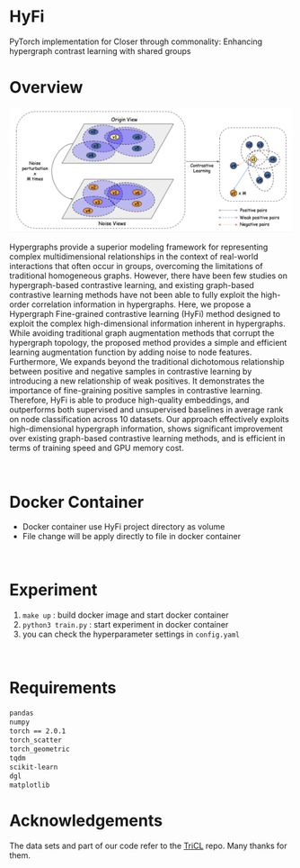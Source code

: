 # HyFi

PyTorch implementation for Closer through commonality: Enhancing hypergraph contrast learning with shared groups
<br />

# Overview

![](Framework.png)

Hypergraphs provide a superior modeling framework for representing complex multidimensional relationships in the context of real-world interactions that often occur in groups, overcoming the limitations of traditional homogeneous graphs. However, there have been few studies on hypergraph-based contrastive learning, and existing graph-based contrastive learning methods have not been able to fully exploit the high-order correlation information in hypergraphs. Here, we propose a Hypergraph Fine-grained contrastive learning (HyFi) method designed to exploit the complex high-dimensional information inherent in hypergraphs. While avoiding traditional graph augmentation methods that corrupt the hypergraph topology, the proposed method provides a simple and efficient learning augmentation function by adding noise to node features. Furthermore, We expands beyond the traditional dichotomous relationship between positive and negative samples in contrastive learning by introducing a new relationship of weak positives. It demonstrates the importance of fine-graining positive samples in contrastive learning. Therefore, HyFi is able to produce high-quality embeddings, and outperforms both supervised and unsupervised baselines in average rank on node classification across 10 datasets. Our approach effectively exploits high-dimensional hypergraph information, shows significant improvement over existing graph-based contrastive learning methods, and is efficient in terms of training speed and GPU memory cost.

<br />

# Docker Container
- Docker container use HyFi project directory as volume 
- File change will be apply directly to file in docker container
<br />

# Experiment 
1. `make up` : build docker image and start docker container
2. `python3 train.py` : start experiment in docker container
3. you can check the hyperparameter settings in `config.yaml`
<br />

# Requirements

```
pandas
numpy
torch == 2.0.1
torch_scatter
torch_geometric
tqdm
scikit-learn
dgl
matplotlib
```


# Acknowledgements

The data sets and part of our code refer to the [TriCL](https://github.com/wooner49/TriCL) repo. Many thanks for them.

<!-- # Reference
This code is free and open source for only academic/research purposes (non-commercial). If you use this code as part of any published research, please acknowledge the following paper.
```
soon
``` -->
